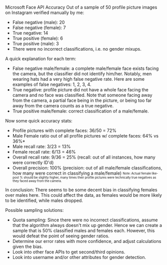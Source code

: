 Microsoft Face API Accuracy
Out of a sample of 50 profile picture images on Instagram verified manually by me:
- False negative (male): 20
- False negative (female): 7
- True negative: 14
- True positive (female): 6
- True positive (male): 3
- There were no incorrect classifications, i.e. no gender mixups.

A quick explanation for each term:
- False negative male/female: a complete male/female face exists facing the camera, but the classifier did not identify him/her. Notably, men wearing hats had a very high false negative rate. Here are some examples of false negatives: 1, 2, 3, 4.
- True negative: profile picture did not have a whole face facing the camera and no face was classified. Note that someone facing away from the camera, a partial face being in the picture, or being too far away from the camera counts as a true negative.
- True positive male/female: correct classification of a male/female.

Now some quick accuracy stats:
- Profile pictures with complete faces: 36/50 = 72%
- Male Female ratio out of all profile pictures w/ complete faces: 64% vs 36%*
- Male recall rate: 3/23 = 13%
- Female recall rate: 6/13 = 46%
- Overall recall rate: 9/36 = 25% (recall: out of all instances, how many were correctly ID'd)
- Overall precision: 100% (precision: out of all male/female classifications, how many were correct in classifying a male/female) 
<sub><sup>Note: Actual female like-post % should be slightly higher, many times their profile pictures were technically true negatives as they faced away from the camera.</sup></sub>

In conclusion: There seems to be some decent bias in classifying females over males here. This could affect the data, as females would be more likely to be identified, while males dropped.

Possible sampling solutions:
- Quota sampling: Since there were no incorrect classifications, assume that the algorithm always doesn't mix up gender. Hence we can create a sample that is 50% classified males and females each. However, this would defeat the point of seeing gender ratios.
- Determine our error rates with more confidence, and adjust calculations given the bias.
- Look into other face APIs to get second/third opinions.
- Look into username and/or other attributes for gender detection.